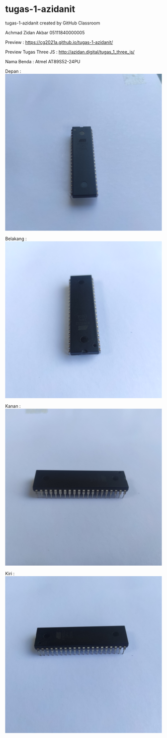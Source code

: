 # tugas-1-azidanit
tugas-1-azidanit created by GitHub Classroom

Achmad Zidan Akbar
05111840000005

Preview : https://cg2021a.github.io/tugas-1-azidanit/

Preview Tugas Three JS : http://azidan.digital/tugas_1_three_js/

Nama Benda : Atmel AT89S52-24PU

Depan : 
![atmel_depan](https://github.com/cg2021a/tugas-1-azidanit/blob/main/depan.jpg)


Belakang : 
![atmel_depan](https://github.com/cg2021a/tugas-1-azidanit/blob/main/belakang.jpg)


Kanan : 
![atmel_depan](https://github.com/cg2021a/tugas-1-azidanit/blob/main/kanan.jpg)


Kiri : 
![atmel_depan](https://github.com/cg2021a/tugas-1-azidanit/blob/main/kiri.jpg)
